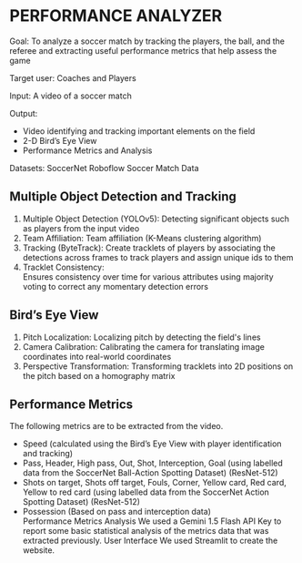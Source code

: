# PERFORMANCE ANALYZER

Goal: To analyze a soccer match by tracking the players, the ball, and the referee and extracting 
useful performance metrics that help assess the game 

Target user: Coaches and Players 

Input: A video of a soccer match 

Output:  
- Video identifying and tracking important elements on the field 
- 2-D Bird’s Eye View  
- Performance Metrics and Analysis
  
Datasets:
SoccerNet
Roboflow Soccer Match Data

## Multiple Object Detection and Tracking 
1. Multiple Object Detection (YOLOv5):
Detecting significant objects such as players from the input video  
2. Team Affiliation:
Team affiliation (K-Means clustering algorithm)
3. Tracking (ByteTrack):
Create tracklets of players by associating the detections across frames to track players 
and assign unique ids to them 
4. Tracklet Consistency:  
Ensures consistency over time for various attributes using majority voting to correct any 
momentary detection errors

## Bird’s Eye View 
1. Pitch Localization: Localizing pitch by detecting the field's lines 
2. Camera Calibration: Calibrating the camera for translating image coordinates 
into real-world coordinates 
3. Perspective Transformation: Transforming tracklets into 2D positions on the pitch based 
on a homography matrix

## Performance Metrics 
The following metrics are to be extracted from the video. 
- Speed (calculated using the Bird’s Eye View with player identification and tracking) 
- Pass, Header, High pass, Out, Shot, Interception, Goal (using labelled data from the 
SoccerNet Ball-Action Spotting Dataset) (ResNet-512) 
- Shots on target, Shots off target, Fouls, Corner, Yellow card, Red card, Yellow to red card 
(using labelled data from the SoccerNet Action Spotting Dataset) (ResNet-512) 
- Possession (Based on pass and interception data)  
Performance Metrics Analysis 
We used a Gemini 1.5 Flash API Key to report some basic statistical analysis of the metrics data 
that was extracted previously. 
User Interface 
We used Streamlit to create the website.

